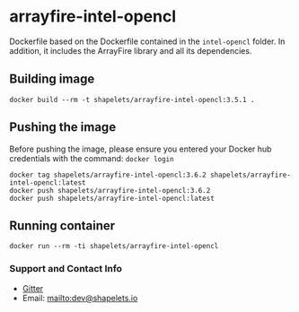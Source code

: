 # arrayfire-intel-opencl

Dockerfile based on the Dockerfile contained in the `intel-opencl` folder. In addition, it includes the ArrayFire library and all its dependencies.


## Building image

```
docker build --rm -t shapelets/arrayfire-intel-opencl:3.5.1 .
```

## Pushing the image

Before pushing the image, please ensure you entered your Docker hub credentials with the command: `docker login`

```
docker tag shapelets/arrayfire-intel-opencl:3.6.2 shapelets/arrayfire-intel-opencl:latest
docker push shapelets/arrayfire-intel-opencl:3.6.2
docker push shapelets/arrayfire-intel-opencl:latest
```

## Running container

```
docker run --rm -ti shapelets/arrayfire-intel-opencl
```

### Support and Contact Info

* [Gitter](https://gitter.im/shapelets-io/khiva?source=orgpage)
* Email: <mailto:dev@shapelets.io>